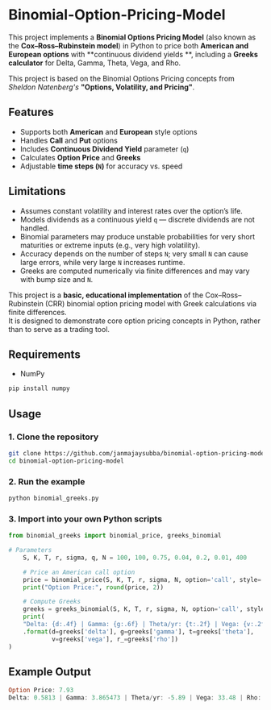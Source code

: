 # Binomial-Option-Pricing-Model
This project implements a **Binomial Options Pricing Model** (also known as the **Cox–Ross–Rubinstein model**) in Python to price both **American and European options** with **continuous dividend yields **, including a **Greeks calculator** for Delta, Gamma, Theta, Vega, and Rho.  

This project is based on the Binomial Options Pricing concepts from *Sheldon Natenberg's* **"Options, Volatility, and Pricing"**.


## Features
- Supports both **American** and **European** style options 
- Handles **Call** and **Put** options
- Includes **Continuous Dividend Yield** parameter (`q`)
- Calculates **Option Price** and **Greeks**
- Adjustable **time steps (`N`)** for accuracy vs. speed
  

## Limitations 

- Assumes constant volatility and interest rates over the option’s life.
- Models dividends as a continuous yield `q` — discrete dividends are not handled.
- Binomial parameters may produce unstable probabilities for very short maturities or extreme inputs (e.g., very high volatility).
- Accuracy depends on the number of steps `N`; very small `N` can cause large errors, while very large `N` increases runtime.
- Greeks are computed numerically via finite differences and may vary with bump size and `N`.

This project is a **basic, educational implementation** of the Cox–Ross–Rubinstein (CRR) binomial option pricing model with Greek calculations via finite differences.  
It is designed to demonstrate core option pricing concepts in Python, rather than to serve as a trading tool.


## Requirements
- NumPy
```bash
pip install numpy
```


## Usage

### 1. Clone the repository
```bash
git clone https://github.com/janmajaysubba/binomial-option-pricing-model.git
cd binomial-option-pricing-model
```

### 2. Run the example
```bash
python binomial_greeks.py
```

### 3. Import into your own Python scripts
```python
from binomial_greeks import binomial_price, greeks_binomial

# Parameters
    S, K, T, r, sigma, q, N = 100, 100, 0.75, 0.04, 0.2, 0.01, 400

    # Price an American call option
    price = binomial_price(S, K, T, r, sigma, N, option='call', style='amer', q=q)
    print("Option Price:", round(price, 2))

    # Compute Greeks
    greeks = greeks_binomial(S, K, T, r, sigma, N, option='call', style='amer', q=q)
    print(
    "Delta: {d:.4f} | Gamma: {g:.6f} | Theta/yr: {t:.2f} | Vega: {v:.2f} | Rho: {r_: .2f}"
    .format(d=greeks['delta'], g=greeks['gamma'], t=greeks['theta'],
            v=greeks['vega'], r_=greeks['rho'])
)
```


## Example Output
```rust
Option Price: 7.93
Delta: 0.5813 | Gamma: 3.865473 | Theta/yr: -5.89 | Vega: 33.48 | Rho:  37.65
```


